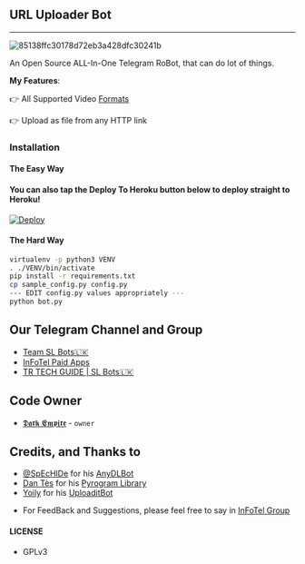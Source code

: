 ## URL Uploader Bot
---

![85138ffc30178d72eb3a428dfc30241b](https://user-images.githubusercontent.com/95665347/166695019-43db0174-f2a7-410b-8e53-7bfa33c24323.jpg)

An Open Source ALL-In-One Telegram RoBot, that can do lot of things.

**My Features**:

👉 All Supported Video [Formats](https://rg3.github.io/youtube-dl/supportedsites.html)

👉 Upload as file from any HTTP link

### Installation

#### The Easy Way

#### You can also tap the Deploy To Heroku button below to deploy straight to Heroku!

[![Deploy](https://www.herokucdn.com/deploy/button.svg)](https://heroku.com/deploy?template=https://github.com/DARKEMPIRESL/UPLOADER-BOT)



#### The Hard Way

```sh
virtualenv -p python3 VENV
. ./VENV/bin/activate
pip install -r requirements.txt
cp sample_config.py config.py
--- EDIT config.py values appropriately ---
python bot.py
```
## Our Telegram Channel and Group

* [Team SL Bots🇱🇰](https://telegram.dog/SLBotOfficial)
* [InFoTel Paid Apps](https://telegram.dog/InFoTel14)
* [TR TECH GUIDE | SL Bots🇱🇰](https://t.me/trtechguide)


## Code Owner

*   [𝕯𝖆𝖗𝖐 𝕰𝖒𝖕𝖎𝖗𝖊](https://github.com/DARKEMPIRESL) - ``owner``



## Credits, and Thanks to


* [@SpEcHlDe](https://telegram.dog/ThankTelegram) for his [AnyDLBot](https://telegram.dog/AnyDLBot)
* [Dan Tès](https://telegram.dog/haskell) for his [Pyrogram Library](https://github.com/pyrogram/pyrogram)
* [Yoily](https://telegram.dog/YoilyL) for his [UploaditBot](https://telegram.dog/UploaditBot)

- For FeedBack and Suggestions, please feel free to say in [InFoTel Group](https://telegram.dog/InFoTelGroup)

#### LICENSE
- GPLv3
